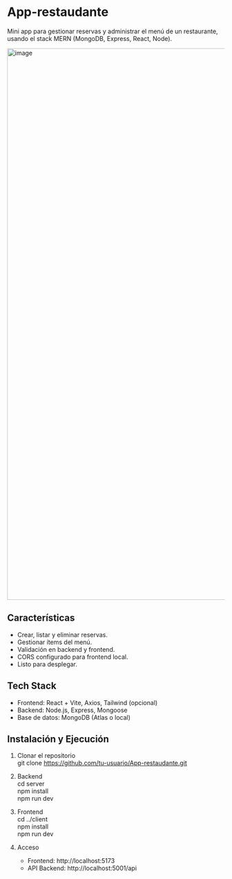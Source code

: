 # App-restaudante

Mini app para gestionar reservas y administrar el menú de un restaurante, usando el stack MERN (MongoDB, Express, React, Node).

<img width="2516" height="1274" alt="image" src="https://github.com/user-attachments/assets/1a254a59-38c8-438d-9799-00e942b59287" />


## Características
- Crear, listar y eliminar reservas.
- Gestionar ítems del menú.
- Validación en backend y frontend.
- CORS configurado para frontend local.
- Listo para desplegar.

## Tech Stack
- Frontend: React + Vite, Axios, Tailwind (opcional)
- Backend: Node.js, Express, Mongoose
- Base de datos: MongoDB (Atlas o local)

## Instalación y Ejecución

1. Clonar el repositorio  
   git clone https://github.com/tu-usuario/App-restaudante.git

2. Backend  
   cd server  
   npm install  
   npm run dev  

3. Frontend  
   cd ../client  
   npm install  
   npm run dev  

4. Acceso  
   - Frontend: http://localhost:5173  
   - API Backend: http://localhost:5001/api  
